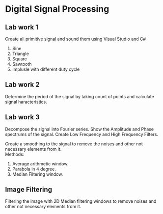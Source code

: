 # Digital Signal Processing

## Lab work 1
Create all primitive signal and sound them using Visual Studio and C#
1. Sine
2. Triangle
3. Square
4. Sawtooth
5. Implusle with different duty cycle

## Lab work 2
Determine the period of the signal by taking count of points and calculate signal haracteristics.

## Lab work 3
Decompose the signal into Fourier series. Show the Amplitude and Phase spectrums of the signal. Create Low Frequency and High Frequency Filters.

Create a smoothing to the signal to remove the noises and other not necessary elements from it.  
Methods:
1. Average arithmetic window.
2. Parabola in 4 degree.
3. Median Filtering window.

## Image Filtering
Filtering the image with 2D Median filtering windows to remove noises and other not necessary elements from it.
